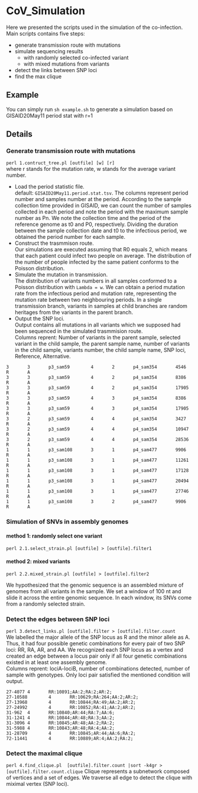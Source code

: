 # CoV_Simulation

Here we presented the scripts used in the simulation of the co-infection.
Main scripts contains five steps:
- generate transmission route with mutations  
- simulate sequencing results
  - with randomly selected co-infected variant  
  - with mixed mutations from variants
- detect the links between SNP loci
- find the max clique
## Example
You can simply run ```sh example.sh``` to generate a simulation based on GISAID20May11 period stat with r=1 


## Details
### Generate transmission route with mutations
```perl 1.contruct_tree.pl [outfile] [w] [r]```  
where r stands for the mutation rate, w stands for the average variant number.

- Load the period statistic file.   
default: ```GISAID20May11.period.stat.tsv```. The columns represent period number and samples number at the period. According to the sample collection time provided in GISAID, we can count the number of samples collected in each period and note the period with the maximum sample number as Pn. We note the collection time and the period of the reference genome as t0 and P0, respectively. Dividing the duration between the sample collection date and t0 to the infectious period, we obtained the period number for each sample.
- Construct the trasmmison route.  
Our simulations are executed assuming that R0 equals 2, which means that each patient could infect two people on average. The distribution of the number of people infected by the same patient conforms to the Poisson distribution.
- Simulate the mutation in transmission.  
The distribution of variants numbers in all samples conformed to a Poisson distribution with ```Lambda = w```. We can obtain a period mutation rate from the infectious period and mutation rate, representing the mutation rate between two neighbouring periods. In a single transmission branch, variants in samples at child branches are random heritages from the variants in the parent branch. 
- Output the SNP loci.  
Output contains all mutations in all variants which we supposed had been sequenced in the simulated trasmmision route.  
Columns reprent: Number of variants in the parent sample, selected variant in the child sample, the parent sample name, number of variants in the child sample, variants number, the child sample name, SNP loci, Reference, Alternative.
```
3       3       p3_sam59        4       2       p4_sam354       4546    R       A
3       3       p3_sam59        4       2       p4_sam354       8386    R       A
3       3       p3_sam59        4       2       p4_sam354       17905   R       A
3       3       p3_sam59        4       3       p4_sam354       8386    R       A
3       3       p3_sam59        4       3       p4_sam354       17905   R       A
3       2       p3_sam59        4       4       p4_sam354       3427    R       A
3       2       p3_sam59        4       4       p4_sam354       10947   R       A
3       2       p3_sam59        4       4       p4_sam354       28536   R       A
1       1       p3_sam108       3       1       p4_sam477       9906    R       A
1       1       p3_sam108       3       1       p4_sam477       11261   R       A
1       1       p3_sam108       3       1       p4_sam477       17128   R       A
1       1       p3_sam108       3       1       p4_sam477       20494   R       A
1       1       p3_sam108       3       1       p4_sam477       27746   R       A
1       1       p3_sam108       3       2       p4_sam477       9906    R       A
```
### Simulation of SNVs in assembly genomes
#### method 1: randomly select one variant
```perl 2.1.select_strain.pl [outfile] > [outfile].filter1 ```  

#### method 2: mixed variants
```perl 2.2.mixed_strain.pl [outfile] > [outfile].filter2 ```  

We hypothesized that the genomic sequence is an assembled mixture of genomes from all variants in the sample. We set a window of 100 nt and slide it across the entire genomic sequence. In each window, its SNVs come from a randomly selected strain.

### Detect the edges between SNP loci
```perl 3.detect_links.pl [outfile].filter > [outfile].filter.count ```  
We labelled the major allele of the SNP locus as R and the minor allele as A. Thus, it had four possible genetic combinations for every pair of two SNP loci: RR, RA, AR, and AA. We recognized each SNP locus as a vertex and created an edge between a locus pair only if all four genetic combinations existed in at least one assembly genome.  
Columns reprent: lociA-lociB, number of combinations detected, number of sample with genotypes. Only loci pair satisfied the mentioned condition will output.
```
27-4077 4       RR:10891;AA:2;RA:2;AR:2;
27-10588        4       RR:10629;RA:264;AA:2;AR:2;
27-13968        4       RR:10844;RA:49;AA:2;AR:2;
27-24992        4       RR:10852;RA:41;AA:2;AR:2;
31-962  4       RR:10840;AR:44;RA:7;AA:6;
31-1241 4       RR:10844;AR:48;RA:3;AA:2;
31-3096 4       RR:10845;AR:48;AA:2;RA:2;
31-5988 4       RR:10843;AR:48;RA:4;AA:2;
31-28709        4       RR:10845;AR:44;AA:6;RA:2;
72-11441        4       RR:10889;AR:4;AA:2;RA:2;
```
### Detect the maximal clique
```perl 4.find_clique.pl  [outfile].filter.count |sort -k4gr > [outfile].filter.count.clique```
Clique represents a subnetwork composed of vertices and a set of edges. We traverse all edge to detect the clique with miximal vertex (SNP loci).


